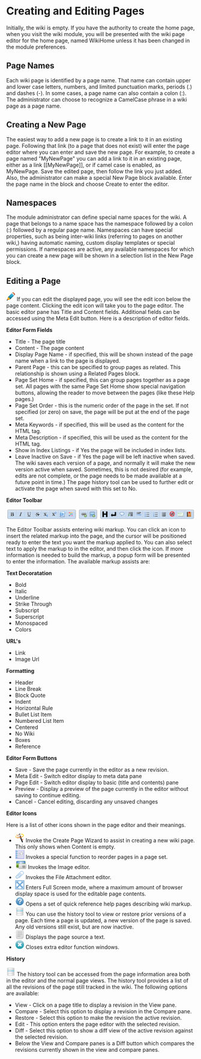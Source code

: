 # Creating and Editing Pages

Initially, the wiki is empty. If you have the authority to create the home page, when you visit the wiki module, you will be presented with the wiki page editor for the home page, named WikiHome unless it has been changed in the module preferences.

## Page Names

Each wiki page is identified by a page name. That name can contain upper and lower case letters, numbers, and limited punctuation marks, periods \(.\) and dashes \(-\). In some cases, a page name can also contain a colon \(:\). The administrator can choose to recognize a CamelCase phrase in a wiki page as a page name.

## Creating a New Page

The easiest way to add a new page is to create a link to it in an existing page. Following that link \(to a page that does not exist\) will enter the page editor where you can enter and save the new page. For example, to create a page named "MyNewPage" you can add a link to it in an existing page, either as a link \[\[MyNewPage\]\], or if camel case is enabled, as MyNewPage. Save the edited page, then follow the link you just added. Also, the administrator can make a special New Page block available. Enter the page name in the block and choose Create to enter the editor.

## Namespaces

The module administrator can define special name spaces for the wiki. A page that belongs to a name space has the namespace followed by a colon \(:\) followed by a regular page name. Namespaces can have special properties, such as being inter-wiki links \(referring to pages on another wiki,\) having automatic naming, custom display templates or special permissions. If namespaces are active, any available namespaces for which you can create a new page will be shown in a selection list in the New Page block.

## Editing a Page

![](../.gitbook/assets/editicon.png) If you can edit the displayed page, you will see the edit icon below the page content. Clicking the edit icon will take you to the page editor. The basic editor pane has Title and Content fields. Additional fields can be accessed using the Meta Edit button. Here is a description of editor fields.

**Editor Form Fields**

* Title - The page title
* Content - The page content
* Display Page Name - if specified, this will be shown instead of the page name when a link to the page is displayed.
* Parent Page - this can be specified to group pages as related. This relationship is shown using a Related Pages block.
* Page Set Home - if specified, this can group pages together as a page set. All pages with the same Page Set Home show special navigation buttons, allowing the reader to move between the pages \(like these Help pages.\)
* Page Set Order - this is the numeric order of the page in the set. If not specified \(or zero\) on save, the page will be put at the end of the page set.
* Meta Keywords - if specified, this will be used as the content for the HTML  tag.
* Meta Description - if specified, this will be used as the content for the HTML  tag.
* Show in Index Listings - if Yes the page will be included in index lists.
* Leave Inactive on Save - if Yes the page will be left inactive when saved. The wiki saves each version of a page, and normally it will make the new version active when saved. Sometimes, this is not desired \(for example, edits are not complete, or the page needs to be made available at a future point in time.\) The page history tool can be used to further edit or activate the page when saved with this set to No.

**Editor Toolbar**

![](../.gitbook/assets/editiconbar.png)

The Editor Toolbar assists entering wiki markup. You can click an icon to insert the related markup into the page, and the cursor will be positioned ready to enter the text you want the markup applied to. You can also select text to apply the markup to in the editor, and then click the icon. If more information is needed to build the markup, a popup form will be presented to enter the information. The available markup assists are:

**Text Decoratation**

* Bold
* Italic
* Underline
* Strike Through
* Subscript
* Superscript
* Monospaced
* Colors

**URL's**

* Link
* Image Url

**Formatting**

* Header
* Line Break
* Block Quote
* Indent
* Horizontal Rule
* Bullet List Item
* Numbered List Item
* Centered
* No Wiki
* Boxes
* Reference

**Editor Form Buttons**

* Save - Save the page currently in the editor as a new revision.
* Meta Edit - Switch editor display to meta data pane
* Page Edit - Switch editor display to basic \(title and contents\) pane
* Preview - Display a preview of the page currently in the editor without saving to continue editing.
* Cancel - Cancel editing, discarding any unsaved changes

**Editor Icons**

Here is a list of other icons shown in the page editor and their meanings.

* ![Wizard Icon](../.gitbook/assets/wizardicon%20%281%29.png) Invoke the Create Page Wizard to assist in creating a new wiki page. This only shows when Content is empty.
* ![Sort Icon](../.gitbook/assets/sorticon.png) Invokes a special function to reorder pages in a page set.
* ![Image Icon](../.gitbook/assets/imageicon%20%281%29.png) Invokes the Image editor.
* ![Attach Icon](../.gitbook/assets/attachicon.png) Invokes the File Attachment editor.
* ![Full Screen Icon](../.gitbook/assets/fullscreenicon.png) Enters Full Screen mode, where a maximum amount of browser display space is used for the editable page contents.
* ![Help Icon](../.gitbook/assets/helpicon.png) Opens a set of quick reference help pages describing wiki markup.
* ![History Icon](../.gitbook/assets/historyicon.png) You can use the history tool to view or restore prior versions of a page. Each time a page is updated, a new version of the page is saved. Any old versions still exist, but are now inactive.
* ![Source Icon](../.gitbook/assets/texticon.png) Displays the page source a text.
* ![Close Icon](../.gitbook/assets/closeicon.png) Closes extra editor function windows.

**History**

![History Icon](../.gitbook/assets/historyicon%20%281%29.png) The history tool can be accessed from the page information area both in the editor and the normal page views. The history tool provides a list of all the revisions of the page still tracked in the wiki. The following options are available:

* View - Click on a page title to display a revision in the View pane.
* Compare - Select this option to display a revision in the Compare pane.
* Restore - Select this option to make the revision the active revision.
* Edit - This option enters the page editor with the selected revision.
* Diff - Select this option to show a diff view of the active revision against the selected revision.
* Below the View and Compare panes is a Diff button which compares the revisions currently shown in the view and compare panes.

